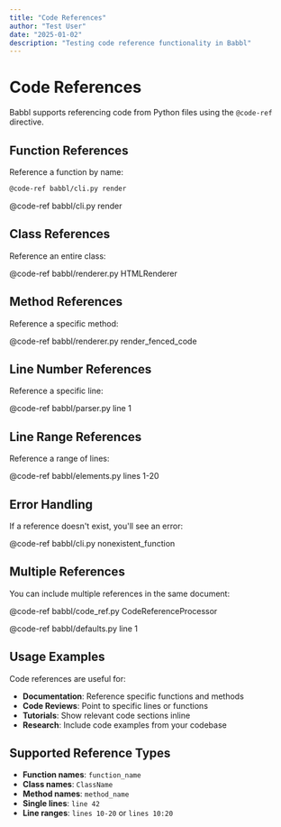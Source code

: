 ```yaml
---
title: "Code References"
author: "Test User"
date: "2025-01-02"
description: "Testing code reference functionality in Babbl"
---
```


# Code References

Babbl supports referencing code from Python files using the `@code-ref` directive.

## Function References

Reference a function by name:

```markdown
@code-ref babbl/cli.py render
```

@code-ref babbl/cli.py render

## Class References

Reference an entire class:

@code-ref babbl/renderer.py HTMLRenderer

## Method References

Reference a specific method:

@code-ref babbl/renderer.py render_fenced_code

## Line Number References

Reference a specific line:

@code-ref babbl/parser.py line 1

## Line Range References

Reference a range of lines:

@code-ref babbl/elements.py lines 1-20

## Error Handling

If a reference doesn't exist, you'll see an error:

@code-ref babbl/cli.py nonexistent_function

## Multiple References

You can include multiple references in the same document:

@code-ref babbl/code_ref.py CodeReferenceProcessor

@code-ref babbl/defaults.py line 1

## Usage Examples

Code references are useful for:

- **Documentation**: Reference specific functions and methods
- **Code Reviews**: Point to specific lines or functions  
- **Tutorials**: Show relevant code sections inline
- **Research**: Include code examples from your codebase

## Supported Reference Types

- **Function names**: `function_name`
- **Class names**: `ClassName` 
- **Method names**: `method_name`
- **Single lines**: `line 42`
- **Line ranges**: `lines 10-20` or `lines 10:20` 